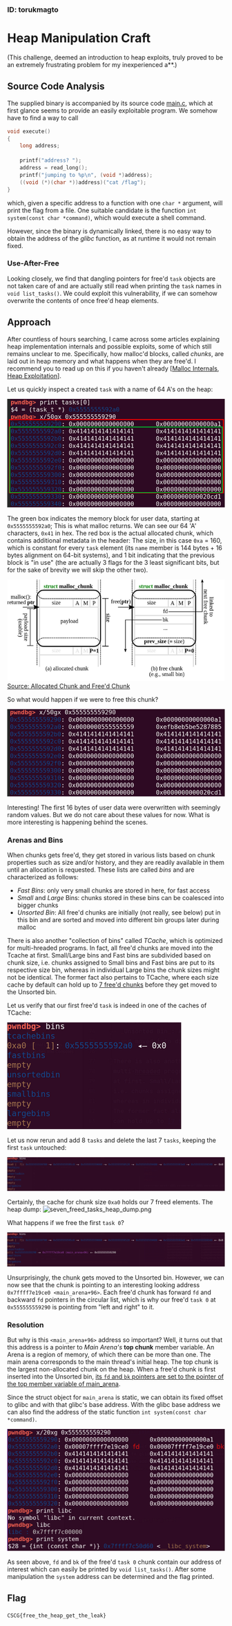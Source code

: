 ### ID: torukmagto

# Heap Manipulation Craft
(This challenge, deemed an introduction to heap exploits, truly proved to be an extremely 
frustrating problem for my inexperienced a**.)

## Source Code Analysis
The supplied binary is accompanied by its source code [main.c](./challenge-files/main.c),
which at first glance seems to provide an easily exploitable program.
We somehow have to find a way to call 
```c
void execute()
{
    long address;

    printf("address? ");
    address = read_long();
    printf("jumping to %p\n", (void *)address);
    ((void (*)(char *))address)("cat /flag");
}
```
which, given a specific address to a function with one `char *` argument, 
will print the flag from a file. One suitable candidate is the function 
`int system(const char *command)`, which would execute a shell command.

However, since the binary is dynamically linked, there is no easy way to 
obtain the address of the _glibc_ function, as at runtime it would not
remain fixed.

### Use-After-Free
Looking closely, we find that dangling pointers for free'd `task` objects
are not taken care of and are actually still read when printing the `task` names
in `void list_tasks()`. We could exploit this vulnerability, if we can
somehow overwrite the contents of once free'd heap elements.

## Approach
After countless of hours searching, I came across some articles explaining
heap implementation internals and possible exploits, 
some of which still remains unclear to me.
Specifically, how malloc'd blocks, called _chunks_, are laid out in
heap memory and what happens when they are free'd. I recommend you
to read up on this if you haven't already
[[Malloc Internals](https://sourceware.org/glibc/wiki/MallocInternals), [Heap Exploitation](https://heap-exploitation.dhavalkapil.com/)].

Let us quickly inspect a created `task` with a name of 64 A's on the heap:

![single_task_heap_dump.png](./images/single_task_heap_dump.png)


The green box indicates the memory block for user data, starting
at `0x5555555592a0`; This is what malloc returns. We can see our 64 'A' characters,
`0x41` in hex.
The red box
is the actual allocated chunk, which contains additional metadata
in the header: The size, in this case `0xa` = 160, which is constant
for every `task` element (its `name` member is 144 bytes + 16 bytes alignment on 64-bit systems),
and 1 bit indicating that the previous block is "in use" (the are actually 3 flags for the 
3 least significant bits, but for the sake of brevity we will skip the other two).

![chunk.png](./images/chunk.png)
[Source: Allocated Chunk and Free'd Chunk](https://tc.gts3.org/cs6265/2019/tut/img/heap/heap.svg)


So what would happen if we were to free this chunk?

![first_free_heap_dump.png](./images/first_free_heap_dump.png)

Interesting! The first 16 bytes of user data were overwritten with seemingly
random values. But we do not care about these values for now. What is more
interesting is happening behind the scenes.

### Arenas and Bins
When chunks gets free'd, they get stored in various lists based on chunk properties
such as size and/or history, and they are readily available in them until an allocation is requested.
These lists are called _bins_ and are characterized
as follows:
- _Fast Bins_: only very small chunks are stored in here, for fast access
- _Small_ and _Large_ Bins: chunks stored in these bins can be coalesced into bigger chunks
- _Unsorted Bin_: All free'd chunks are initially (not really, see below) put in this bin and are sorted
  and moved into different bin groups later during malloc

There is also another "collection of bins" called _TCache_, which is optimized for 
multi-hreaded programs. In fact, all free'd chunks are moved into the Tcache
at first. Small/Large bins and Fast bins are subdivided based on chunk size, 
i.e. chunks assigned to Small bins and Fast bins are put to its respective size bin,
whereas in individual Large bins the chunk sizes might not be identical.
The former fact also pertains to TCache, where each size cache by default
can hold up to [7 free'd chunks](https://www.gnu.org/software/libc/manual/html_node/Memory-Allocation-Tunables.html#index-glibc_002emalloc_002etcache_005fcount) 
before they get moved to the Unsorted bin.

Let us verify that our first free'd `task` is indeed in one of the caches of TCache:

![freed_task_tcache.png](./images/freed_task_tcache.png)

Let us now rerun and add 8 `tasks` and delete the last 7 `tasks`, keeping
the first `task` untouched:

![seven_freed_tasks_tcache.png](./images/seven_freed_tasks_tcache.png)

Certainly, the cache for chunk size `0xa0` holds our 7 freed elements.
The heap dump:
![seven_freed_tasks_heap_dump.png](./images/re_seven_freed_tasks_heap_dump.png)

What happens if we free the first `task 0`?

![seven_freed_tasks_heap_dump.png](./images/unsorted_bin.png)

Unsurprisingly, the chunk gets moved to the Unsorted bin. However, 
we can now see that the chunk is pointing to an interesting looking
address `0x7ffff7e19ce0 <main_arena+96>`. Each free'd chunk has forward `fd`
and backward `fd` pointers in the circular list, which is why our free'd
`task 0` at `0x555555559290` is pointing from "left and right" to it.

### Resolution

But why is this `<main_arena+96>` address so important?
Well, it turns out that this address is a pointer to  _Main Arena's_
**top chunk** member variable. An Arena is a region of memory, of which
there can be more than one. The main arena corresponds to the main thread's
initial heap. The top chunk is the largest non-allocated chunk on the heap.
When a free'd chunk is first inserted into the Unsorted bin, 
[its `fd` and `bk` pointers are set to the pointer of the top member variable of main_arena](https://codebrowser.dev/glibc/glibc/malloc/malloc.c.html#4622).

Since the struct object for `main_arena` is static, we can obtain
its fixed offset to glibc and with that glibc's base address.
With the glibc base address we can also find the address of the static function
`int system(const char *command)`.

![offsets.png](./images/offsets.png)

As seen above, `fd` and `bk` of the free'd `task 0` chunk contain our address 
of interest which can easily be printed by `void list_tasks()`.
 After some manipulation the `system` address can be determined and the flag printed.


## Flag
``CSCG{free_the_heap_get_the_leak}``